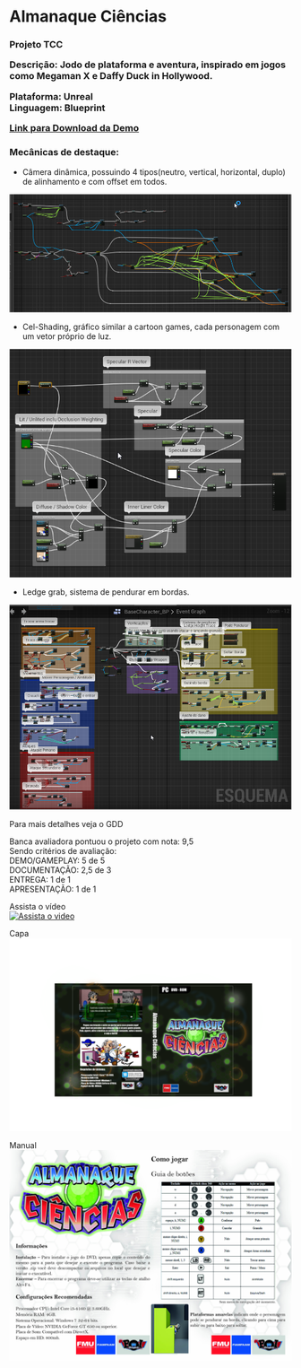 ﻿<h1>Almanaque Ciências</h1>
<h3>Projeto TCC 

Descrição: Jodo de plataforma e aventura, inspirado em jogos como Megaman X e Daffy Duck in Hollywood.<br>

Plataforma: Unreal<br>
Linguagem: Blueprint<br>

<a href="https://drive.google.com/drive/folders/1f0SEMTMEMNB0qc7xgdSYja8PdlOYCHSe">Link para Download da Demo</a>

<h3>Mecânicas de destaque:</h3>

- Câmera dinâmica, possuindo 4 tipos(neutro, vertical, horizontal, duplo) de alinhamento e com offset em todos.

![](prints/print1.png)

- Cel-Shading, gráfico similar a cartoon games, cada personagem com um vetor próprio de luz.

![](prints/print2.png)

- Ledge grab, sistema de pendurar em bordas.

![](prints/print3.png)


Para mais detalhes veja o GDD<br>

Banca avaliadora pontuou o projeto com nota: 9,5 <br>
Sendo critérios de avaliação: <br>
DEMO/GAMEPLAY: 5 de 5 <br>
DOCUMENTAÇÃO: 2,5 de 3 <br>
ENTREGA: 1 de 1 <br>
APRESENTAÇÃO: 1 de 1</h3>


Assista o vídeo<br>
[![Assista o video](https://i.ytimg.com/vi/v3t-XjxGmQ8/hqdefault.jpg)](https://youtu.be/v3t-XjxGmQ8)

Capa<br>
![](Capa.png)

Manual<br>
![](Manual.jpg)
